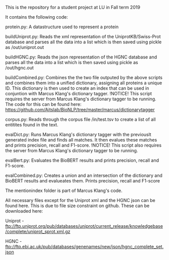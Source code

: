 This is the repository for a student project at LU in Fall term 2019

It contains the following code:


protein.py: A datastructure used to represent a protein

buildUniprot.py: Reads the xml representation of the UniprotKB/Swiss-Prot database and parses all the data into a list which is then saved using pickle as /out/uniprot.out

buildHGNC.py: Reads the json representation of the HGNC database and parses all the data into a list which is then saved using pickle as /out/hgnc.out

buildCombined.py: Combines the the two file outputed by the above scripts and combines them into a unified dictionary, assigning all proteins a unique ID. This dictionary is then used to create an index that can be used in conjuntion with Marcus Klang's dictionary tagger. !NOTICE! This script requires the server from Marcus Klang's dictionary tagger to be running. The code for this can be found here: https://github.com/Aitslab/BioNLP/tree/master/marcus/dictionarytagger

corpus.py: Reads through the corpus file /in/test.tsv to create a list of all entitites found in the text.

evalDict.py: Runs Marcus Klang's dictionary tagger with the previouslt generated index file and finds all matches. It then evalues these matches and prints precision, recall and F1-score. !NOTICE! This script also requires the server from Marcus Klang's dictionary tagger to be running.

evalBert.py: Evaluates the BioBERT results and prints precision, recall and F1-score.

evalCombined.py: Creates a union and an intersection of the dictionary and BioBERT results and evalueates them. Prints precision, recall and F1-score

The mentionindex folder is part of Marcus Klang's code.

All necessary files except for the Uniprot xml and the HGNC json can be found here. This is due to file size constraint on github. These can be downloaded here:

Uniprot - ftp://ftp.uniprot.org/pub/databases/uniprot/current_release/knowledgebase/complete/uniprot_sprot.xml.gz

HGNC - ftp://ftp.ebi.ac.uk/pub/databases/genenames/new/json/hgnc_complete_set.json

